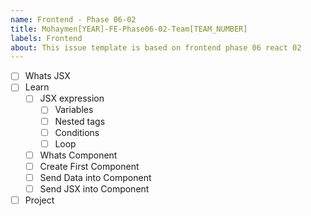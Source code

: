 ```yaml
---
name: Frontend - Phase 06-02
title: Mohaymen[YEAR]-FE-Phase06-02-Team[TEAM_NUMBER]
labels: Frontend
about: This issue template is based on frontend phase 06 react 02
---
```


-   [ ] Whats JSX
-   [ ] Learn
  -   [ ] JSX expression
      - [ ] Variables
      - [ ] Nested tags
      - [ ] Conditions
      - [ ] Loop
  -  [ ] Whats Component 
  -  [ ] Create First Component 
  -  [ ] Send Data into Component
  -  [ ] Send JSX into Component
- [ ] Project
